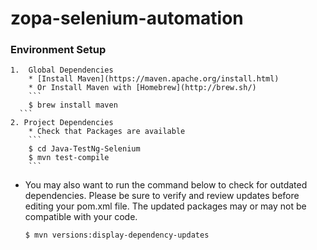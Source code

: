 # zopa-selenium-automation

### Environment Setup
	
	1.  Global Dependencies
	    * [Install Maven](https://maven.apache.org/install.html)
	    * Or Install Maven with [Homebrew](http://brew.sh/)
	    ```
	    $ brew install maven
      ```
	2. Project Dependencies
		* Check that Packages are available
		```
		$ cd Java-TestNg-Selenium
		$ mvn test-compile
		```
* You may also want to run the command below to check for outdated dependencies. Please be sure to verify and review     updates before editing your pom.xml file. The updated packages may or may not be compatible with your code.
	```
  $ mvn versions:display-dependency-updates
	```
